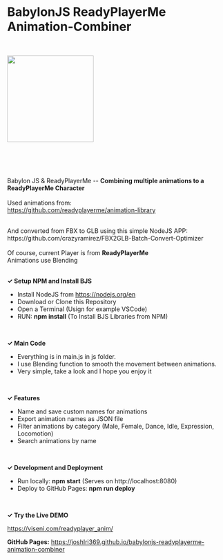 # BabylonJS ReadyPlayerMe Animation-Combiner

<br>

<a href="https://www.viseni.com" target="_blank"><img src="https://www.viseni.com/viseni_logo_2.png" style="width: 200px; margin-bottom: 50px"></a>
<br>
<br>

Babylon JS & ReadyPlayerMe -- <b>Combining multiple animations to a ReadyPlayerMe Character</b>
<br>
<br>
Used animations from:
<br>
https://github.com/readyplayerme/animation-library

<br>
And converted from FBX to GLB using this simple NodeJS APP:
<br>
https://github.com/crazyramirez/FBX2GLB-Batch-Convert-Optimizer

<br>
<br>
Of course, current Player is from <b>ReadyPlayerMe</b>
<br>
Animations use Blending 
<br>
<br>

<b><span>&#10003;</span>
Setup NPM and Install BJS</b>

- Install NodeJS from https://nodejs.org/en
- Download or Clone this Repository
- Open a Terminal (Usign for example VSCode) 
- RUN: <b>npm install</b> (To Install BJS Libraries from NPM)
<br>

<b><span>&#10003;</span>
Main Code</b>
- Everything is in main.js in js folder.
- I use Blending function to smooth the movement between animations.
- Very simple, take a look and I hope you enjoy it
<br>

<b><span>&#10003;</span>
Features</b>
- Name and save custom names for animations
- Export animation names as JSON file
- Filter animations by category (Male, Female, Dance, Idle, Expression, Locomotion)
- Search animations by name
<br>

<b><span>&#10003;</span>
Development and Deployment</b>
- Run locally: <b>npm start</b> (Serves on http://localhost:8080)
- Deploy to GitHub Pages: <b>npm run deploy</b>
<br>

<b><span>&#10003;</span>
Try the Live DEMO</b>

https://viseni.com/readyplayer_anim/

<b>GitHub Pages:</b> https://joshIri369.github.io/babylonjs-readyplayerme-animation-combiner